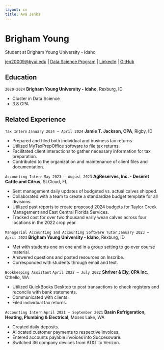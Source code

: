```yaml
---
layout: cv
title: Ava Jenks 
---
```

# Brigham Young
Student at Brigham Young University - Idaho

<div id="webaddress">
<a href="jen20009@byui.edu">jen20009@byui.edu</a>
| <a href="https://byuidatascience.github.io/development.html">Data Science Program</a>
| <a href="https://www.linkedin.com/groups/13537407/">LinkedIn</a>
| <a href="https://github.com/byuids-resumes">GitHub</a>
</div>

<!-- https://www.monique.tech/the-art-of-markdown -->

## Education

`2020-2024`
__Brigham Young University - Idaho__, Rexburg, ID

- Cluster in Data Science
-  3.8 GPA


## Related Experience

`Tax Intern`
`January 2024 – April 2024`
__Jamie T. Jackson, CPA__, Rigby, ID
- Prepared and filed both individual and business tax returns
- Utilized MyTaxPrepOffice software to file tax returns. 
- Facilitated client interactions to gather necessary information for tax preparation. 
- Contributed to the organization and maintenance of client files and documentation.

`Accounting Intern`
`May 2023 – August 2023`
__AgReserves, Inc. - Deseret Cattle and Citrus__, St.Cloud, FL
- Sent management daily updates of budgeted vs. actual calves shipped. 
- Collaborated with a team to create a standardize budget template for all divisions. 
- Utilized past reports to create proposed 2024 budgets for Taylor Creek Management and East Central Florida Services. 
- Tracked cost for over two thousand early wean calves across four locations in the 2022 crop year. 

`Managerial Accounting and Accounting Software Tutor`
`January 2023 – April 2023`
__Brigham Young University - Idaho__, Rexburg, ID
- Met with students one on one and in a group setting to go over course material.
- Answered questions and posted resources on Inscribe.
- Corresponded with students through email and text.

`Bookkeeping Assistant`
`April 2022 – July 2022`
__Shriver & Ely, CPA Inc.__, Othello, WA
- Utilized QuickBooks Desktop to post transactions to check registers and reconcile with bank statements. 
- Communicated with clients. 
- Filed individual tax returns. 

`Accounting Intern`
`April 2021 – September 2021`
__Basin Refrigeration, Heating, Plumbing & Electrical__, Moses Lake, WA
- Created daily deposits.
- Allocated customer payments to respective invoices.
- Entered accounts payable invoices into Successware. 
- Switched 36 company devices from AT&T to Verizon.



<!-- ### Footer

Last updated: May 2013 -->


